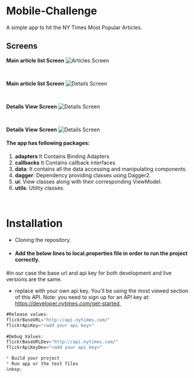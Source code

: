 # Mobile-Challenge

A simple app to hit the NY Times Most Popular Articles.

## Screens

<b>Main article list Screen</b>
<img src="screenshoots/1.jpg" alt="Articles Screen"/>


&nbsp;




<b>Main article list Screen</b>
<img src="screenshoots/02.jpg" alt="Details Screen"/>



&nbsp;



<b>Details View Screen</b>
<img src="screenshoots/2.jpg" alt="Details Screen"/>


&nbsp;


<b>Details View Screen</b>
<img src="screenshoots/3.jpg" alt="Details Screen"/>
&nbsp;

#### The app has following packages:
1. **adapters** It Contains Binding Adapters
2. **callbacks** It Contains callback interfaces
3. **data**: It contains all the data accessing and manipulating components.
4. **dagger**: Dependency providing classes using Dagger2.
5. **ui**: View classes along with their corresponding ViewModel.
6. **utils**: Utility classes.

&nbsp;

# Installation
* Cloning the repository.

* #### Add the below lines to local.properties file in order to run the project correctly.
#in our case the base url and api key for both development and live versions are the same.

* replace <add your api key> with your own api key.
You'll be using the most viewed section of this API. Note: you need to sign up for an API key at:
https://developer.nytimes.com/get-started,

```gradle
#Release values:
flickrBaseURL="http://api.nytimes.com/"
flickrApiKey="<add your api key>"
  
#Debug Values:
flickrBaseURLDev="http://api.nytimes.com/"
flickrApiKeyDev="<add your api key>"

* Build your project
* Run app or the test files
&nbsp;

